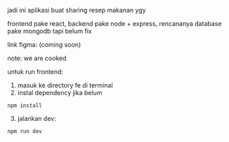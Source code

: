 jadi ini aplikasi buat sharing resep makanan ygy

frontend pake react, backend pake node + express, rencananya database pake mongodb tapi belum fix

link figma: (coming soon)

note: we are cooked

untuk run frontend: 
1. masuk ke directory fe di terminal
2. instal dependency jika belum
```
npm install
```
3. jalankan dev:
```
npm run dev
```